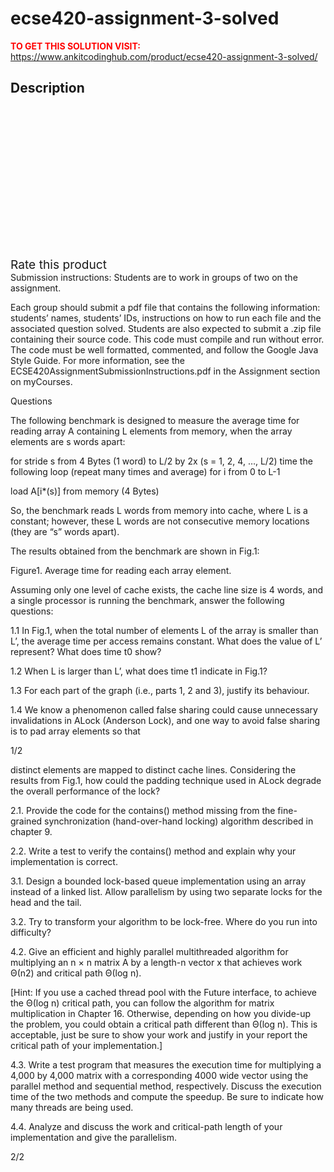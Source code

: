 # ecse420-assignment-3-solved



**<span style='color:red'>TO GET THIS SOLUTION VISIT:</span>** https://www.ankitcodinghub.com/product/ecse420-assignment-3-solved/

<h2>Description</h2>



<div class="kk-star-ratings kksr-auto kksr-align-center kksr-valign-top" data-payload="{&quot;align&quot;:&quot;center&quot;,&quot;id&quot;:&quot;131417&quot;,&quot;slug&quot;:&quot;default&quot;,&quot;valign&quot;:&quot;top&quot;,&quot;ignore&quot;:&quot;&quot;,&quot;reference&quot;:&quot;auto&quot;,&quot;class&quot;:&quot;&quot;,&quot;count&quot;:&quot;0&quot;,&quot;legendonly&quot;:&quot;&quot;,&quot;readonly&quot;:&quot;&quot;,&quot;score&quot;:&quot;0&quot;,&quot;starsonly&quot;:&quot;&quot;,&quot;best&quot;:&quot;5&quot;,&quot;gap&quot;:&quot;4&quot;,&quot;greet&quot;:&quot;Rate this product&quot;,&quot;legend&quot;:&quot;0\/5 - (0 votes)&quot;,&quot;size&quot;:&quot;24&quot;,&quot;title&quot;:&quot;ECSE420  Assignment 3 Solved&quot;,&quot;width&quot;:&quot;0&quot;,&quot;_legend&quot;:&quot;{score}\/{best} - ({count} {votes})&quot;,&quot;font_factor&quot;:&quot;1.25&quot;}">
            
<div class="kksr-stars">
    
<div class="kksr-stars-inactive">
            <div class="kksr-star" data-star="1" style="padding-right: 4px">
            

<div class="kksr-icon" style="width: 24px; height: 24px;"></div>
        </div>
            <div class="kksr-star" data-star="2" style="padding-right: 4px">
            

<div class="kksr-icon" style="width: 24px; height: 24px;"></div>
        </div>
            <div class="kksr-star" data-star="3" style="padding-right: 4px">
            

<div class="kksr-icon" style="width: 24px; height: 24px;"></div>
        </div>
            <div class="kksr-star" data-star="4" style="padding-right: 4px">
            

<div class="kksr-icon" style="width: 24px; height: 24px;"></div>
        </div>
            <div class="kksr-star" data-star="5" style="padding-right: 4px">
            

<div class="kksr-icon" style="width: 24px; height: 24px;"></div>
        </div>
    </div>
    
<div class="kksr-stars-active" style="width: 0px;">
            <div class="kksr-star" style="padding-right: 4px">
            

<div class="kksr-icon" style="width: 24px; height: 24px;"></div>
        </div>
            <div class="kksr-star" style="padding-right: 4px">
            

<div class="kksr-icon" style="width: 24px; height: 24px;"></div>
        </div>
            <div class="kksr-star" style="padding-right: 4px">
            

<div class="kksr-icon" style="width: 24px; height: 24px;"></div>
        </div>
            <div class="kksr-star" style="padding-right: 4px">
            

<div class="kksr-icon" style="width: 24px; height: 24px;"></div>
        </div>
            <div class="kksr-star" style="padding-right: 4px">
            

<div class="kksr-icon" style="width: 24px; height: 24px;"></div>
        </div>
    </div>
</div>
                

<div class="kksr-legend" style="font-size: 19.2px;">
            <span class="kksr-muted">Rate this product</span>
    </div>
    </div>
Submission instructions: Students are to work in groups of two on the assignment.

Each group should submit a pdf file that contains the following information: students’ names, students’ IDs, instructions on how to run each file and the associated question solved. Students are also expected to submit a .zip file containing their source code. This code must compile and run without error. The code must be well formatted, commented, and follow the Google Java Style Guide. For more information, see the ECSE420AssignmentSubmissionInstructions.pdf in the Assignment section on myCourses.

Questions

The following benchmark is designed to measure the average time for reading array A containing L elements from memory, when the array elements are s words apart:

for stride s from 4 Bytes (1 word) to L/2 by 2x (s = 1, 2, 4, …, L/2) time the following loop (repeat many times and average) for i from 0 to L-1

load A[i*(s)] from memory (4 Bytes)

So, the benchmark reads L words from memory into cache, where L is a constant; however, these L words are not consecutive memory locations (they are “s” words apart).

The results obtained from the benchmark are shown in Fig.1:

Figure1. Average time for reading each array element.

Assuming only one level of cache exists, the cache line size is 4 words, and a single processor is running the benchmark, answer the following questions:

1.1 In Fig.1, when the total number of elements L of the array is smaller than L’, the average time per access remains constant. What does the value of L’ represent? What does time t0 show?

1.2 When L is larger than L’, what does time t1 indicate in Fig.1?

1.3 For each part of the graph (i.e., parts 1, 2 and 3), justify its behaviour.

1.4 We know a phenomenon called false sharing could cause unnecessary invalidations in ALock (Anderson Lock), and one way to avoid false sharing is to pad array elements so that

1/2

distinct elements are mapped to distinct cache lines. Considering the results from Fig.1, how could the padding technique used in ALock degrade the overall performance of the lock?

2.1. Provide the code for the contains() method missing from the fine-grained synchronization (hand-over-hand locking) algorithm described in chapter 9.

2.2. Write a test to verify the contains() method and explain why your implementation is correct.

3.1. Design a bounded lock-based queue implementation using an array instead of a linked list. Allow parallelism by using two separate locks for the head and the tail.

3.2. Try to transform your algorithm to be lock-free. Where do you run into difficulty?

4.2. Give an efficient and highly parallel multithreaded algorithm for multiplying an n × n matrix A by a length-n vector x that achieves work Θ(n2) and critical path Θ(log n).

[Hint: If you use a cached thread pool with the Future interface, to achieve the Θ(log n) critical path, you can follow the algorithm for matrix multiplication in Chapter 16. Otherwise, depending on how you divide-up the problem, you could obtain a critical path different than Θ(log n). This is acceptable, just be sure to show your work and justify in your report the critical path of your implementation.]

4.3. Write a test program that measures the execution time for multiplying a 4,000 by 4,000 matrix with a corresponding 4000 wide vector using the parallel method and sequential method, respectively. Discuss the execution time of the two methods and compute the speedup. Be sure to indicate how many threads are being used.

4.4. Analyze and discuss the work and critical-path length of your implementation and give the parallelism.

2/2
